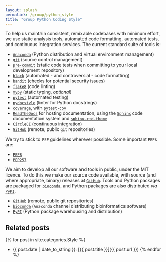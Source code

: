 ```yaml
---
layout: splash
permalink: /group/python_style
title: "Group Python Coding Style"
---
```


To help us maintain consistent, remixable codebases with minimum effort, we use static analysis tools, automated code formatting, automated tests, and continuous integration services. The current standard suite of tools is:

- [`Anaconda`](https://www.anaconda.com/distribution/) (Python distribution and virtual environment management)
- [`git`](https://git-scm.com) (source control management)
- [`pre-commit`](https://pre-commit.com) (static code tests when committing to your local development repository)
- [`black`](https://black.readthedocs.io/en/stable/) (automated - and controversial - code formatting)
- [`bandit`](https://bandit.readthedocs.io/en/latest/) (checks for potential security issues)
- [`flake8`](https://flake8.pycqa.org) (code linting)
- [`mypy`](http://mypy-lang.org/) (static typing, *optional*)
- [`pytest`](https://docs.pytest.org/en/latest/) (automated testing)
- [`pydocstyle`](www.pydocstyle.org) (linter for Python docstrings)
- [`coverage`](https://coverage.readthedocs.io), with [`pytest-cov`](https://pytest-cov.readthedocs.io/en/latest/readme.html)
- [`ReadTheDocs`](readthedocs.org/) for hosting documentation, using the [`Sphinx`](https://www.sphinx-doc.org/en/master/) code documentation system and [`sphinx-rtd-theme`](https://sphinx-rtd-theme.readthedocs.io/en/stable/)
- [`CircleCI`](https://pytest-cov.readthedocs.io/en/latest/readme.html) (continuous integration)
- [`GitHub`](https://github.com) (remote, public `git` repositories)

We try to stick to `PEP` guidelines wherever possible. Some important `PEP`s are:

- [`PEP8`](https://www.python.org/dev/peps/pep-0008/)
- [`PEP257`](https://www.python.org/dev/peps/pep-0257/)

We aim to develop all our software and tools in public, under the MIT licence. To do this we make our source code available, with source (and where appropriate, binary) releases at [`GitHub`](https://github.com). Tools and Python packages are packaged for [`bioconda`](), and Python packages are also distributed *via* [`PyPI`](https://pypi.org).

- [`GitHub`](https://github.com) (remote, public git repositories)
- [`bioconda`](https://https://anaconda.org/bioconda) (`Anaconda` channel distributing bioinformatics software)
- [`PyPI`](https://pypi.org) (Python package warehousing and distribution)

## Related posts

{% for post in site.categories.Style %}
- {{ post.date | date_to_string }}: [{{ post.title }}]({{ post.url }})
{% endfor %}